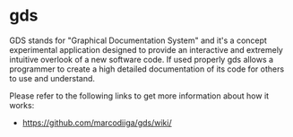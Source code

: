 gds
===

GDS stands for "Graphical Documentation System" and it's a concept experimental application designed to provide an interactive and extremely intuitive overlook of a new software code. If used properly gds allows a programmer to create a high detailed documentation of its code for others to use and understand.

Please refer to the following links to get more information about how it works:

* https://github.com/marcodiiga/gds/wiki/
